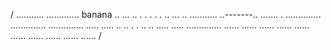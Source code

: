 /
...........
.............       banana
..   ...   ..
.  .  .  .  .
..   ...   ..
 ...........
 ..-------..
   .......
      .
..............
..............
..............
.....    .....
..          ..
.            .
..          ..
.....    .....
..............
......  ......
......  ......
......  ......
......  ...... 
......  ......
/
